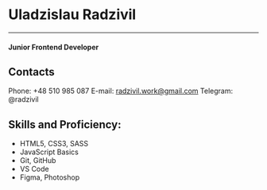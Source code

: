 # Uladzislau Radzivil

---

#### Junior Frontend Developer

## Contacts

Phone: +48 510 985 087
E-mail: radzivil.work@gmail.com
Telegram: @radzivil

## Skills and Proficiency:

* HTML5, CSS3, SASS
* JavaScript Basics
* Git, GitHub
* VS Code
* Figma, Photoshop
